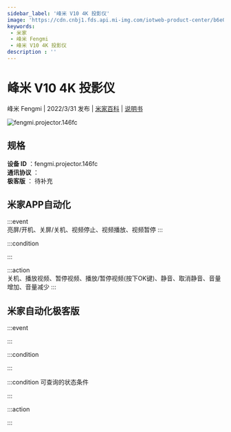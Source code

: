 ```yaml
---
sidebar_label: '峰米 V10 4K 投影仪'
image: 'https://cdn.cnbj1.fds.api.mi-img.com/iotweb-product-center/b6e0fe3820499e6bd8d9725113a42648_1643334284368.png?GalaxyAccessKeyId=AKVGLQWBOVIRQ3XLEW&Expires=9223372036854775807&Signature=/tlWNkpd7W2L5YLLfB6gT1NF+FU='
keywords: 
 - 米家
 - 峰米 Fengmi
 - 峰米 V10 4K 投影仪
description : ''
---
```

# 峰米 V10 4K 投影仪

峰米 Fengmi | 2022/3/31 发布 | [米家百科](https://home.mi.com/webapp/content/baike/product/index.html?model=fengmi.projector.146fc) | [说明书](https://home.mi.com/views/introduction.html?model=fengmi.projector.146fc&region=cn)

![fengmi.projector.146fc](https://cdn.cnbj1.fds.api.mi-img.com/iotweb-product-center/b6e0fe3820499e6bd8d9725113a42648_1643334284368.png?GalaxyAccessKeyId=AKVGLQWBOVIRQ3XLEW&Expires=9223372036854775807&Signature=/tlWNkpd7W2L5YLLfB6gT1NF+FU=)

## 规格  
> 
**设备 ID** ：fengmi.projector.146fc  
**通讯协议** ：  
**极客版**  ： 待补充 


## 米家APP自动化  

:::event  
亮屏/开机、关屏/关机、视频停止、视频播放、视频暂停
:::

:::condition  

:::

:::action   
关机、播放视频、暂停视频、播放/暂停视频(按下OK键)、静音、取消静音、音量增加、音量减少
:::

## 米家自动化极客版  

:::event  

:::

:::condition  

:::

:::condition 可查询的状态条件  

:::

:::action  

:::

        
